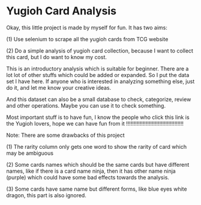 # Yugioh Card Analysis

Okay, this little project is made by myself for fun. It has two aims:

(1) Use selenium to scrape all the yugioh cards from TCG website

(2) Do a simple analysis of yugioh card collection, because I want to collect this card, but I do want to know my cost.

This is an introductory analysis which is suitable for beginner. There are a lot lot of other stuffs which could be added or expanded. So I put the data set I have here. If anyone who is interested in analyzing something else,
just do it, and let me know your creative ideas. 

And this dataset can also be a small database to check, categorize, review and other operations. Maybe you can use it to check something.

Most important stuff is to have fun, I know the people who click this link is the Yugioh lovers, hope we can have fun from it !!!!!!!!!!!!!!!!!!!!!!!!!!!!!!!!!!!!!!

Note: There are some drawbacks of this project

(1) The rarity column only gets one word to show the rarity of card which may be ambiguous

(2) Some cards names which should be the same cards but have different names, like if there is a card name ninja, then it has other name ninja (purple) which could have some bad effects towards the analysis.

(3) Some cards have same name but different forms, like blue eyes white dragon, this part is also ignored. 
